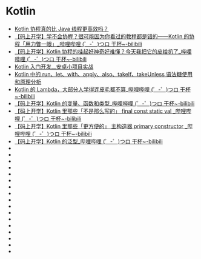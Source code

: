 # Kotlin

*   [Kotlin 协程真的比 Java 线程更高效吗？](https://mp.weixin.qq.com/s/-OcCDI4L5GR8vVXSYhXJ7w)
*   [【码上开学】学不会协程？很可能因为你看过的教程都是错的——Kotlin 的协程「用力瞥一眼」_哔哩哔哩 (゜-゜)つロ 干杯~-bilibili](https://www.bilibili.com/video/av67107689/?p=1)
*   [【码上开学】Kotlin 协程的挂起好神奇好难懂？今天我把它的皮给扒了_哔哩哔哩 (゜-゜)つロ 干杯~-bilibili](https://www.bilibili.com/video/av68241619)
*   [Kotlin 入门开发__安卓小项目实战](https://www.jianshu.com/p/61ad663d8a1c?utm_source=tuicool&utm_medium=referral)
*   [Kotlin 中的 run、let、with、apply、also、takeIf、takeUnless 语法糖使用和原理分析](https://mp.weixin.qq.com/s/bCgVRagBrDPoilq9jdGV2Q)
*   [Kotlin 的 Lambda，大部分人学得连皮毛都不算_哔哩哔哩 (゜-゜)つロ 干杯~-bilibili](https://www.bilibili.com/video/BV1kp4y1C7DE?p=1)
*   [【码上开学】Kotlin 的变量、函数和类型_哔哩哔哩 (゜-゜)つロ 干杯~-bilibili](https://www.bilibili.com/video/BV1x4411o7Wy)
*   [【码上开学】Kotlin 里那些「不是那么写的」 final const static val _哔哩哔哩 (゜-゜)つロ 干杯~-bilibili]()
*   [【码上开学】Kotlin 里那些「更方便的」 主构造器 primary constructor _哔哩哔哩 (゜-゜)つロ 干杯~-bilibili](https://www.bilibili.com/video/BV1K4411r75k)
*   [【码上开学】Kotlin 的泛型_哔哩哔哩 (゜-゜)つロ 干杯~-bilibili](https://www.bilibili.com/video/BV1T441117u8)
*   []()
*   []()
*   []()
*   []()
*   []()
*   []()
*   []()
*   []()
*   []()
*   []()
*   []()
*   []()
*   []()
*   []()
*   []()
*   []()
*   []()










